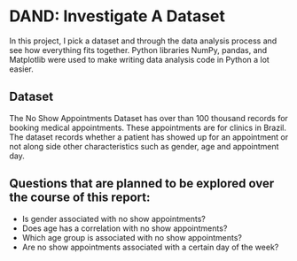 # DAND: Investigate A Dataset

In this project, I pick a dataset and through the data analysis process and see how everything fits together. Python libraries NumPy, pandas, and Matplotlib were used to make writing data analysis code in Python a lot easier.

## Dataset
The No Show Appointments Dataset has over than 100 thousand records for booking medical appointments. These appointments are for clinics in Brazil. The dataset records whether a patient has showed up for an appointment or not along side other characteristics such as gender, age and appointment day.

## Questions that are planned to be explored over the course of this report:

- Is gender associated with no show appointments?
- Does age has a correlation with no show appointments?
- Which age group is associated with no show appointments?
- Are no show appointments associated with a certain day of the week?
